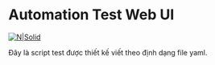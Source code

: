 # Automation Test Web UI

[![N|Solid](https://drive.nimtechnology.com/apps/theming/image/logo?useSvg=1&v=16)](https://----)

Đây là script test được thiết kế viết theo định dạng file yaml.
